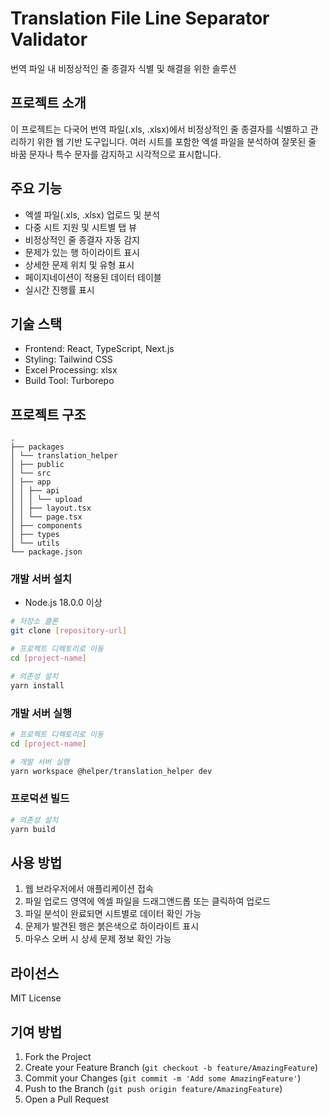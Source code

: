 # Translation File Line Separator Validator

번역 파일 내 비정상적인 줄 종결자 식별 및 해결을 위한 솔루션

## 프로젝트 소개

이 프로젝트는 다국어 번역 파일(.xls, .xlsx)에서 비정상적인 줄 종결자를 식별하고 관리하기 위한 웹 기반 도구입니다. 여러 시트를 포함한 엑셀 파일을 분석하여 잘못된 줄 바꿈 문자나 특수 문자를 감지하고 시각적으로 표시합니다.

## 주요 기능

- 엑셀 파일(.xls, .xlsx) 업로드 및 분석
- 다중 시트 지원 및 시트별 탭 뷰
- 비정상적인 줄 종결자 자동 감지
- 문제가 있는 행 하이라이트 표시
- 상세한 문제 위치 및 유형 표시
- 페이지네이션이 적용된 데이터 테이블
- 실시간 진행률 표시

## 기술 스택

- Frontend: React, TypeScript, Next.js
- Styling: Tailwind CSS
- Excel Processing: xlsx
- Build Tool: Turborepo

## 프로젝트 구조

```
.
├── packages
│ └── translation_helper
│ ├── public
│ └── src
│ ├── app
│ │ ├── api
│ │ │ └── upload
│ │ ├── layout.tsx
│ │ └── page.tsx
│ ├── components
│ ├── types
│ └── utils
└── package.json
```

### 개발 서버 설치

- Node.js 18.0.0 이상

```bash
# 저장소 클론
git clone [repository-url]

# 프로젝트 디렉토리로 이동
cd [project-name]

# 의존성 설치
yarn install
```

### 개발 서버 실행

```bash
# 프로젝트 디렉토리로 이동
cd [project-name]

# 개발 서버 실행
yarn workspace @helper/translation_helper dev
```

### 프로덕션 빌드

```bash
# 의존성 설치
yarn build
```

## 사용 방법

1. 웹 브라우저에서 애플리케이션 접속
2. 파일 업로드 영역에 엑셀 파일을 드래그앤드롭 또는 클릭하여 업로드
3. 파일 분석이 완료되면 시트별로 데이터 확인 가능
4. 문제가 발견된 행은 붉은색으로 하이라이트 표시
5. 마우스 오버 시 상세 문제 정보 확인 가능

## 라이선스

MIT License

## 기여 방법

1. Fork the Project
2. Create your Feature Branch (`git checkout -b feature/AmazingFeature`)
3. Commit your Changes (`git commit -m 'Add some AmazingFeature'`)
4. Push to the Branch (`git push origin feature/AmazingFeature`)
5. Open a Pull Request
